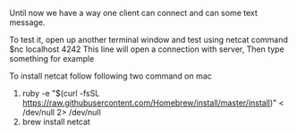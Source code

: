 Until now we have a way one client can connect and can some text message.

To test it, open up another terminal window and test using netcat command
$nc localhost 4242 
This line will open a connection with server, Then type something for example

To install netcat follow following two command on mac
1. ruby -e "$(curl -fsSL https://raw.githubusercontent.com/Homebrew/install/master/install)" < /dev/null 2> /dev/null
2. brew install netcat